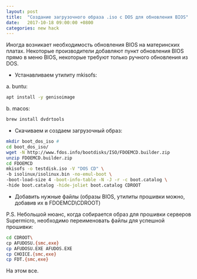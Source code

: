 ```yaml
---
layout: post
title:  "Создание загрузочного образа .iso с DOS для обновления BIOS"
date:   2017-10-18 09:00:00 +0800
categories: new hack
---
```


Иногда возникает необходимость обновления BIOS на материнских платах. Некоторые производители добавляют пункт обновления BIOS прямо в меню BIOS, некоторые требуют только ручного обновления из DOS.

- Устанавливаем утилиту mkisofs:

a. buntu:
```sh
apt install -y genisoimage
```
b. macos:
```sh
brew install dvdrtools
```
- Скачиваем и создаем загрузочный образ:
```sh
mkdir boot_dos_iso #
cd boot_dos_iso/
wget -N http://www.fdos.info/bootdisks/ISO/FDOEMCD.builder.zip
unzip FDOEMCD.builder.zip
cd FDOEMCD
mkisofs -o testdisk.iso -V "DOS CD" \
-b isolinux/isolinux.bin -no-emul-boot \
-boot-load-size 4 -boot-info-table -N -J -r -c boot.catalog \
-hide boot.catalog -hide-joliet boot.catalog CDROOT
```

- Добавить нужные файлы (образы BIOS, утилиты прошивки можно, добавив их в FDOEMCD\CDROOT)

P.S. Небольшой нюанс, когда собирается образ для прошивки серверов Supermicro, необходимо переименовать файлы для успешной прошивки:

```sh
cd CDROOT\
cp AFUDOSU.{smc,exe}
cp AFUDOSU.EXE AFUDOS.EXE
cp CHOICE.{smc,exe}
cp FDT.{smc,exe}
```

На этом все.
